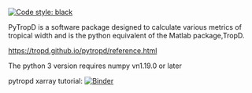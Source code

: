 [![Code style: black](https://img.shields.io/badge/code%20style-black-000000.svg)](https://github.com/psf/black)

PyTropD is a software package designed to calculate various metrics of tropical width and is the python equivalent of the Matlab package,TropD.

https://tropd.github.io/pytropd/reference.html

The python 3 version requires numpy vn1.19.0 or later

pytropd xarray tutorial: [![Binder](https://mybinder.org/badge_logo.svg)](https://mybinder.org/v2/gh/tropd/pytropd?labpath=pytropd%2Fxr_tutorial.ipynb)
